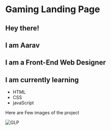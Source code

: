 # Gaming Landing Page

## Hey there!
## I am Aarav
## I am a Front-End Web Designer
## I am currently learning
- HTML
-  CSS
-  javaScript

  
Here are Few images of the project







![GLP](https://github.com/user-attachments/assets/0f446fe4-3fc4-4935-9a7d-3d8c307623d9)
